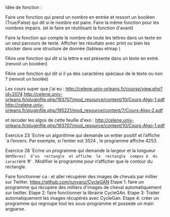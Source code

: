Idée de fonction :

Faire une fonction qui prend un nombre en entrée et ressort un booléen (True/False) qui dit si le nombre est paire.
Faire la même fonction pour les nombres impairs. (et le faire en réutilisant la fonction d'avant)

Faire la fonction qui compte le nombre de toute les lettres dans un texte en un seul parcours de texte.
Afficher les résultats avec print ou bien les stocker dans une structure de donnée (tableau etmap )

FAire une fonction qui dit si la lettre e est présente dans un texte en entré. (renvoit un booléen)

FAire une fonction qui dit si il ya des caractéres spéciaux de le texte ou non ? (renvoit un boolée)


Les cours super que j'ai eu :
http://celene.univ-orleans.fr/course/view.php?id=2074
http://celene.univ-orleans.fr/pluginfile.php/193707/mod_resource/content/10/Cours-Algo-1.pdf
http://celene.univ-orleans.fr/pluginfile.php/195221/mod_resource/content/7/Cours-Algo-2.pdf

et recoder les algos de cette feuille d'exo :
http://celene.univ-orleans.fr/pluginfile.php/193707/mod_resource/content/10/Cours-Algo-1.pdf

Exercice 23
 ́
Ecrire un algorithme qui demande un entier positif et l’affiche `a l’envers. Par exemple, si
l’entier est
3524
, le programme affiche
4253
.

Exercice 28
 ́
Ecrire  un  programme  qui  demande  la  largeur  et  la  longueur  (enti`eres)  d’un  rectangle  et
affiche  le  rectangle  compos ́e  du  caract`ere
’#’
.  Modifier  le  programme  pour  n’afficher  que  le  contour  du
rectangle.

Faire fonctionner ca : et aller récupérer des images de chevals par millier sur Twitter.
https://github.com/junyanz/CycleGAN
Etape 1: faire un programme qui récupére des milliers d'images de cheval automatiquement sur twitter.
Etape 2: faire fonctionner la librairie CycleGAn.
Etape 3: Traiter automatiquement les images récupérés avec CycleGan.
Etape 4: créer un programme qui regroupe tout les sous-programme et possede un main argparse.

